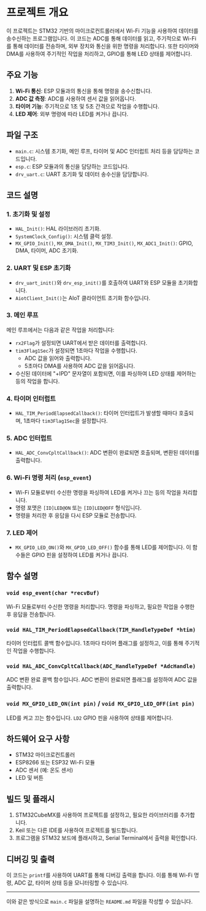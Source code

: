 # 프로젝트 개요

이 프로젝트는 STM32 기반의 마이크로컨트롤러에서 Wi-Fi 기능을 사용하여 데이터를 송수신하는 프로그램입니다. 이 코드는 ADC를 통해 데이터를 읽고, 주기적으로 Wi-Fi를 통해 데이터를 전송하며, 외부 장치와 통신을 위한 명령을 처리합니다. 또한 타이머와 DMA를 사용하여 주기적인 작업을 처리하고, GPIO를 통해 LED 상태를 제어합니다.

## 주요 기능
1. **Wi-Fi 통신**: ESP 모듈과의 통신을 통해 명령을 송수신합니다.
2. **ADC 값 측정**: ADC를 사용하여 센서 값을 읽어옵니다.
3. **타이머 기능**: 주기적으로 1초 및 5초 간격으로 작업을 수행합니다.
4. **LED 제어**: 외부 명령에 따라 LED를 켜거나 끕니다.

## 파일 구조

- `main.c`: 시스템 초기화, 메인 루프, 타이머 및 ADC 인터럽트 처리 등을 담당하는 코드입니다.
- `esp.c`: ESP 모듈과의 통신을 담당하는 코드입니다.
- `drv_uart.c`: UART 초기화 및 데이터 송수신을 담당합니다.

## 코드 설명

### 1. **초기화 및 설정**
- `HAL_Init()`: HAL 라이브러리 초기화.
- `SystemClock_Config()`: 시스템 클럭 설정.
- `MX_GPIO_Init()`, `MX_DMA_Init()`, `MX_TIM3_Init()`, `MX_ADC1_Init()`: GPIO, DMA, 타이머, ADC 초기화.

### 2. **UART 및 ESP 초기화**
- `drv_uart_init()`와 `drv_esp_init()`를 호출하여 UART와 ESP 모듈을 초기화합니다.
- `AiotClient_Init()`는 AIoT 클라이언트 초기화 함수입니다.

### 3. **메인 루프**
메인 루프에서는 다음과 같은 작업을 처리합니다:
- `rx2Flag`가 설정되면 UART에서 받은 데이터를 출력합니다.
- `tim3Flag1Sec`가 설정되면 1초마다 작업을 수행합니다.
  - ADC 값을 읽어와 출력합니다.
  - 5초마다 DMA를 사용하여 ADC 값을 읽어옵니다.
- 수신된 데이터에 "+IPD" 문자열이 포함되면, 이를 파싱하여 LED 상태를 제어하는 등의 작업을 합니다.

### 4. **타이머 인터럽트**
- `HAL_TIM_PeriodElapsedCallback()`: 타이머 인터럽트가 발생할 때마다 호출되며, 1초마다 `tim3Flag1Sec`을 설정합니다.

### 5. **ADC 인터럽트**
- `HAL_ADC_ConvCpltCallback()`: ADC 변환이 완료되면 호출되며, 변환된 데이터를 출력합니다.

### 6. **Wi-Fi 명령 처리 (`esp_event`)**
- Wi-Fi 모듈로부터 수신한 명령을 파싱하여 LED를 켜거나 끄는 등의 작업을 처리합니다.
- 명령 포맷은 `[ID]LED@ON` 또는 `[ID]LED@OFF` 형식입니다.
- 명령을 처리한 후 응답을 다시 ESP 모듈로 전송합니다.

### 7. **LED 제어**
- `MX_GPIO_LED_ON()`와 `MX_GPIO_LED_OFF()` 함수를 통해 LED를 제어합니다. 이 함수들은 GPIO 핀을 설정하여 LED를 켜거나 끕니다.

## 함수 설명

### `void esp_event(char *recvBuf)`
Wi-Fi 모듈로부터 수신한 명령을 처리합니다. 명령을 파싱하고, 필요한 작업을 수행한 후 응답을 전송합니다.

### `void HAL_TIM_PeriodElapsedCallback(TIM_HandleTypeDef *htim)`
타이머 인터럽트 콜백 함수입니다. 1초마다 타이머 플래그를 설정하고, 이를 통해 주기적인 작업을 수행합니다.

### `void HAL_ADC_ConvCpltCallback(ADC_HandleTypeDef *AdcHandle)`
ADC 변환 완료 콜백 함수입니다. ADC 변환이 완료되면 플래그를 설정하여 ADC 값을 출력합니다.

### `void MX_GPIO_LED_ON(int pin)` / `void MX_GPIO_LED_OFF(int pin)`
LED를 켜고 끄는 함수입니다. `LD2` GPIO 핀을 사용하여 상태를 제어합니다.

## 하드웨어 요구 사항
- STM32 마이크로컨트롤러
- ESP8266 또는 ESP32 Wi-Fi 모듈
- ADC 센서 (예: 온도 센서)
- LED 및 버튼

## 빌드 및 플래시
1. STM32CubeMX를 사용하여 프로젝트를 설정하고, 필요한 라이브러리를 추가합니다.
2. Keil 또는 다른 IDE를 사용하여 프로젝트를 빌드합니다.
3. 프로그램을 STM32 보드에 플래시하고, Serial Terminal에서 출력을 확인합니다.

## 디버깅 및 출력
이 코드는 `printf`를 사용하여 UART를 통해 디버깅 출력을 합니다. 이를 통해 Wi-Fi 명령, ADC 값, 타이머 상태 등을 모니터링할 수 있습니다.

---

이와 같은 방식으로 `main.c` 파일을 설명하는 `README.md` 파일을 작성할 수 있습니다.